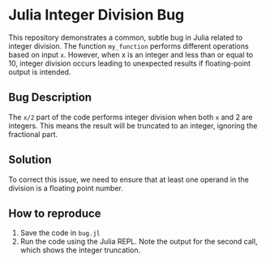 # Julia Integer Division Bug
This repository demonstrates a common, subtle bug in Julia related to integer division. The function `my_function` performs different operations based on input `x`. However, when x is an integer and less than or equal to 10, integer division occurs leading to unexpected results if floating-point output is intended.

## Bug Description
The `x/2` part of the code performs integer division when both `x` and 2 are integers. This means the result will be truncated to an integer, ignoring the fractional part.

## Solution
To correct this issue, we need to ensure that at least one operand in the division is a floating point number. 

## How to reproduce
1.  Save the code in `bug.jl`
2. Run the code using the Julia REPL. Note the output for the second call, which shows the integer truncation.
